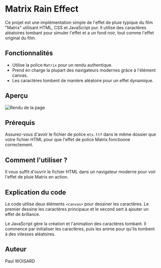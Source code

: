 # Matrix Rain Effect

Ce projet est une implémentation simple de l'effet de pluie typique du film "Matrix" utilisant HTML, CSS et JavaScript pur. Il utilise des caractères aléatoires tombant pour simuler l'effet et a un fond noir, tout comme l'effet original du film.

## Fonctionnalités

- Utilise la police `Matrix` pour un rendu authentique.
- Prend en charge la plupart des navigateurs modernes grâce à l'élément canvas.
- Les caractères tombent de manière aléatoire pour un effet dynamique.

## Aperçu

![Rendu de la page](./myMatrix-complet.GIF)


## Prérequis

Assurez-vous d'avoir le fichier de police `mtx.ttf` dans le même dossier que votre fichier HTML pour que l'effet de police Matrix fonctionne correctement.

## Comment l'utiliser ?

Il vous suffit d'ouvrir le fichier HTML dans un navigateur moderne pour voir l'effet de pluie Matrix en action.

## Explication du code

Le code utilise deux éléments `<canvas>` pour dessiner les caractères. Le premier dessine les caractères principaux et le second sert à ajouter un effet de brillance.

Le JavaScript gère la création et l'animation des caractères tombant. Il commence par initialiser les caractères, puis les anime pour qu'ils tombent à des vitesses aléatoires.

## Auteur

Paul WOISARD
